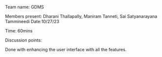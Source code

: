 Team name: GDMS

Members present: Dharani Thallapally, Maniram Tanneti, Sai Satyanarayana Tammineedi Date:10/27/23

Time: 60mins

Discussion points:

Done with enhancing the user interface with all the features.
